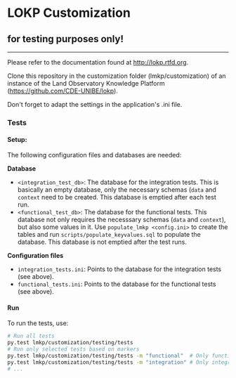 # LOKP Customization 
## for testing purposes only!

---

Please refer to the documentation found at http://lokp.rtfd.org.

Clone this repository in the customization folder (lmkp/customization) of an
instance of the Land Observatory Knowledge Platform
(https://github.com/CDE-UNIBE/lokp).

Don't forget to adapt the settings in the application's .ini file.

### Tests

#### Setup:

The following configuration files and databases are needed:

**Database**
* `<integration_test_db>`: The database for the integration tests. This is basically an empty database, only the necessary schemas (`data` and `context` need to be created. This database is emptied after each test run.
* `<functional_test_db>`: The database for the functional tests. This database not only requires the necesssary schemas (`data` and `context`), but also some values in it. Use `populate_lmkp <config.ini>` to create the tables and run `scripts/populate_keyvalues.sql` to populate the database. This database is not emptied after the test runs.

**Configuration files**

* `integration_tests.ini`: Points to the database for the integration tests (see above).
* `functional_tests.ini`: Points to the database for the functional tests (see above).

#### Run
To run the tests, use:

```bash
# Run all tests
py.test lmkp/customization/testing/tests
# Run only selected tests based on markers
py.test lmkp/customization/testing/tests -m "functional"  # Only functional tests
py.test lmkp/customization/testing/tests -m "integration" # Only integration tests
# ...
```